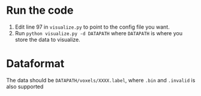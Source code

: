 # Run the code
1. Edit line 97 in `visualize.py` to point to the config file you want.
2. Run `python visualize.py -d DATAPATH` where `DATAPATH` is where you store the data to visualize.

# Dataformat
The data should be `DATAPATH/voxels/XXXX.label`, where `.bin` and `.invalid` is also supported